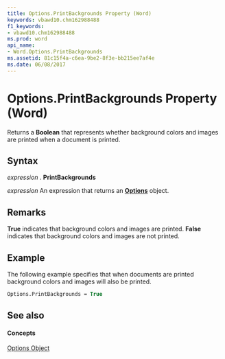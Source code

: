 ```yaml
---
title: Options.PrintBackgrounds Property (Word)
keywords: vbawd10.chm162988488
f1_keywords:
- vbawd10.chm162988488
ms.prod: word
api_name:
- Word.Options.PrintBackgrounds
ms.assetid: 81c15f4a-c6ea-9be2-8f3e-bb215ee7af4e
ms.date: 06/08/2017
---
```



# Options.PrintBackgrounds Property (Word)

Returns a **Boolean** that represents whether background colors and images are printed when a document is printed.


## Syntax

 _expression_ . **PrintBackgrounds**

 _expression_ An expression that returns an **[Options](options-object-word.md)** object.


## Remarks

 **True** indicates that background colors and images are printed. **False** indicates that background colors and images are not printed.


## Example

The following example specifies that when documents are printed background colors and images will also be printed.


```vb
Options.PrintBackgrounds = True
```


## See also


#### Concepts


[Options Object](options-object-word.md)

